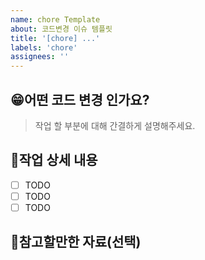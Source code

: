 ```yaml
---
name: chore Template
about: 코드변경 이슈 템플릿
title: '[chore] ...'
labels: 'chore'
assignees: ''
---
```


## 😁어떤 코드 변경 인가요?

> 작업 할 부분에 대해 간결하게 설명해주세요.

## 📝작업 상세 내용

- [ ] TODO
- [ ] TODO
- [ ] TODO

## 📄참고할만한 자료(선택)
